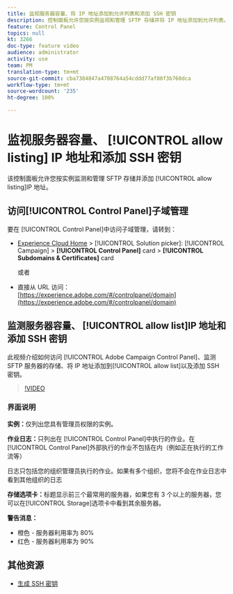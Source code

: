 ```yaml
---
title: 监视服务器容量、将 IP 地址添加到允许列表和添加 SSH 密钥
description: 控制面板允许您按实例监视和管理 SFTP 存储并将 IP 地址添加到允许列表。
feature: Control Panel
topics: null
kt: 3266
doc-type: feature video
audience: administrator
activity: use
team: PM
translation-type: tm+mt
source-git-commit: cba7384847a4708764a54cddd77af80f3b760dca
workflow-type: tm+mt
source-wordcount: '235'
ht-degree: 100%

---
```



# 监视服务器容量、 [!UICONTROL allow listing] IP 地址和添加 SSH 密钥

该控制面板允许您按实例监测和管理 SFTP 存储并添加 [!UICONTROL allow listing]IP 地址。

## 访问[!UICONTROL Control Panel]子域管理

要在 [!UICONTROL Control Panel]中访问子域管理，请转到：

* [Experience Cloud Home](https://experience.adobe.com/#/home) > [!UICONTROL Solution picker]: [!UICONTROL Campaign] > **[!UICONTROL Control Panel]** card > **[!UICONTROL Subdomains & Certificates]** card

   或者
* 直接从 URL 访问：[https://experience.adobe.com/#/controlpanel/domain](https://experience.adobe.com/#/controlpanel/domain)

## 监测服务器容量、 [!UICONTROL allow list]IP 地址和添加 SSH 密钥

此视频介绍如何访问 [!UICONTROL Adobe Campaign Control Panel]、监测 SFTP 服务器的存储、将 IP 地址添加到[!UICONTROL allow list]以及添加 SSH 密钥。

>[!VIDEO](https://video.tv.adobe.com/v/27270?quality=12)

### 界面说明

**实例：**&#x200B;仅列出您具有管理员权限的实例。

**作业日志：**&#x200B;只列出在 [!UICONTROL Control Panel]中执行的作业。在 [!UICONTROL Control Panel]外部执行的作业不包括在内（例如正在执行的工作流等）

日志只包括您的组织管理员执行的作业。如果有多个组织，您将不会在作业日志中看到其他组织的日志

**存储选项卡：**&#x200B;标题显示前三个最常用的服务器，如果您有 3 个以上的服务器，您可以在[!UICONTROL Storage]选项卡中看到其余服务器。

**警告消息：**

* 橙色 - 服务器利用率为 80%
* 红色 - 服务器利用率为 90%

## 其他资源

* [生成 SSH 密钥](./generate-ssh-key.md)
